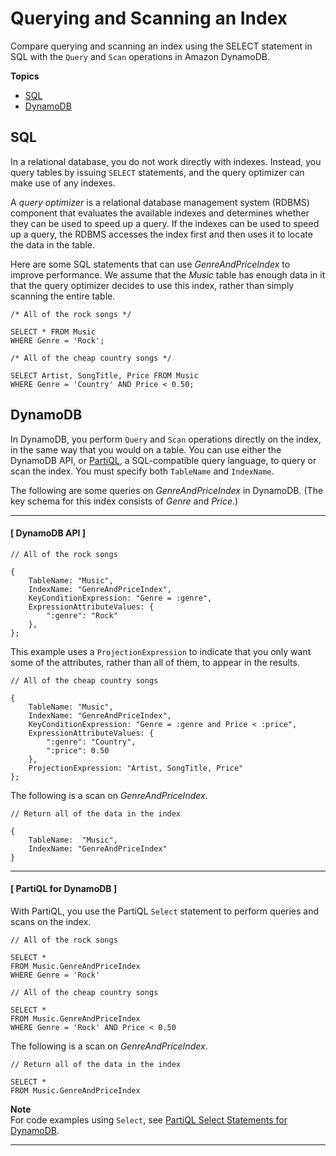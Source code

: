 # Querying and Scanning an Index<a name="SQLtoNoSQL.Indexes.QueryAndScan"></a>

Compare querying and scanning an index using the SELECT statement in SQL with the `Query` and `Scan` operations in Amazon DynamoDB\.

**Topics**
+ [SQL](#SQLtoNoSQL.Indexes.QueryAndScan.SQL)
+ [DynamoDB](#SQLtoNoSQL.Indexes.QueryAndScan.DynamoDB)

## SQL<a name="SQLtoNoSQL.Indexes.QueryAndScan.SQL"></a>

In a relational database, you do not work directly with indexes\. Instead, you query tables by issuing `SELECT` statements, and the query optimizer can make use of any indexes\.

A *query optimizer* is a relational database management system \(RDBMS\) component that evaluates the available indexes and determines whether they can be used to speed up a query\. If the indexes can be used to speed up a query, the RDBMS accesses the index first and then uses it to locate the data in the table\.

Here are some SQL statements that can use *GenreAndPriceIndex* to improve performance\. We assume that the *Music* table has enough data in it that the query optimizer decides to use this index, rather than simply scanning the entire table\.

```
/* All of the rock songs */

SELECT * FROM Music
WHERE Genre = 'Rock';
```

```
/* All of the cheap country songs */

SELECT Artist, SongTitle, Price FROM Music
WHERE Genre = 'Country' AND Price < 0.50;
```

## DynamoDB<a name="SQLtoNoSQL.Indexes.QueryAndScan.DynamoDB"></a>

In DynamoDB, you perform `Query` and `Scan` operations directly on the index, in the same way that you would on a table\. You can use either the DynamoDB API, or [PartiQL](https://docs.aws.amazon.com/amazondynamodb/latest/developerguide/ql-reference.html), a SQL\-compatible query language, to query or scan the index\. You must specify both `TableName` and `IndexName`\.

The following are some queries on *GenreAndPriceIndex* in DynamoDB\. \(The key schema for this index consists of *Genre* and *Price*\.\)

------
#### [ DynamoDB API ]

```
// All of the rock songs

{
    TableName: "Music",
    IndexName: "GenreAndPriceIndex",
    KeyConditionExpression: "Genre = :genre",
    ExpressionAttributeValues: {
        ":genre": "Rock"
    },
};
```

This example uses a `ProjectionExpression` to indicate that you only want some of the attributes, rather than all of them, to appear in the results\.

```
// All of the cheap country songs

{
    TableName: "Music",
    IndexName: "GenreAndPriceIndex",
    KeyConditionExpression: "Genre = :genre and Price < :price",
    ExpressionAttributeValues: {
        ":genre": "Country",
        ":price": 0.50
    },
    ProjectionExpression: "Artist, SongTitle, Price"
};
```

The following is a scan on *GenreAndPriceIndex*\.

```
// Return all of the data in the index

{
    TableName:  "Music",
    IndexName: "GenreAndPriceIndex"
}
```

------
#### [ PartiQL for DynamoDB ]

With PartiQL, you use the PartiQL `Select` statement to perform queries and scans on the index\.

```
// All of the rock songs

SELECT * 
FROM Music.GenreAndPriceIndex
WHERE Genre = 'Rock'
```

```
// All of the cheap country songs

SELECT * 
FROM Music.GenreAndPriceIndex
WHERE Genre = 'Rock' AND Price < 0.50
```

The following is a scan on *GenreAndPriceIndex*\.

```
// Return all of the data in the index

SELECT *
FROM Music.GenreAndPriceIndex
```

**Note**  
For code examples using `Select`, see [PartiQL Select Statements for DynamoDB](ql-reference.select.md)\.

------